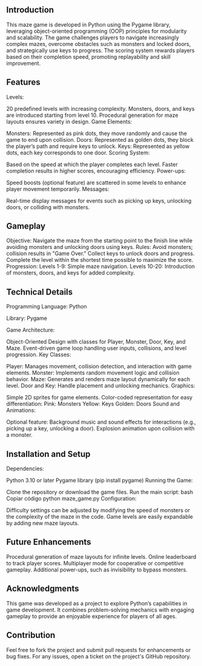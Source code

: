 ## Introduction
This maze game is developed in Python using the Pygame library, leveraging object-oriented programming (OOP) principles for modularity and scalability. The game challenges players to navigate increasingly complex mazes, overcome obstacles such as monsters and locked doors, and strategically use keys to progress. The scoring system rewards players based on their completion speed, promoting replayability and skill improvement.

## Features
Levels:

20 predefined levels with increasing complexity.
Monsters, doors, and keys are introduced starting from level 10.
Procedural generation for maze layouts ensures variety in design.
Game Elements:

Monsters: Represented as pink dots, they move randomly and cause the game to end upon collision.
Doors: Represented as golden dots, they block the player’s path and require keys to unlock.
Keys: Represented as yellow dots, each key corresponds to one door.
Scoring System:

Based on the speed at which the player completes each level.
Faster completion results in higher scores, encouraging efficiency.
Power-ups:

Speed boosts (optional feature) are scattered in some levels to enhance player movement temporarily.
Messages:

Real-time display messages for events such as picking up keys, unlocking doors, or colliding with monsters.
## Gameplay
Objective: Navigate the maze from the starting point to the finish line while avoiding monsters and unlocking doors using keys.
Rules:
Avoid monsters; collision results in "Game Over."
Collect keys to unlock doors and progress.
Complete the level within the shortest time possible to maximize the score.
Progression:
Levels 1-9: Simple maze navigation.
Levels 10-20: Introduction of monsters, doors, and keys for added complexity.
## Technical Details
Programming Language: Python

Library: Pygame

Game Architecture:

Object-Oriented Design with classes for Player, Monster, Door, Key, and Maze.
Event-driven game loop handling user inputs, collisions, and level progression.
Key Classes:

Player: Manages movement, collision detection, and interaction with game elements.
Monster: Implements random movement logic and collision behavior.
Maze: Generates and renders maze layout dynamically for each level.
Door and Key: Handle placement and unlocking mechanics.
Graphics:

Simple 2D sprites for game elements.
Color-coded representation for easy differentiation:
Pink: Monsters
Yellow: Keys
Golden: Doors
Sound and Animations:

Optional feature: Background music and sound effects for interactions (e.g., picking up a key, unlocking a door).
Explosion animation upon collision with a monster.
## Installation and Setup
Dependencies:

Python 3.10 or later
Pygame library (pip install pygame)
Running the Game:

Clone the repository or download the game files.
Run the main script:
bash
Copiar código
python maze_game.py
Configuration:

Difficulty settings can be adjusted by modifying the speed of monsters or the complexity of the maze in the code.
Game levels are easily expandable by adding new maze layouts.
## Future Enhancements
Procedural generation of maze layouts for infinite levels.
Online leaderboard to track player scores.
Multiplayer mode for cooperative or competitive gameplay.
Additional power-ups, such as invisibility to bypass monsters.
## Acknowledgments
This game was developed as a project to explore Python’s capabilities in game development. It combines problem-solving mechanics with engaging gameplay to provide an enjoyable experience for players of all ages.

## Contribution
Feel free to fork the project and submit pull requests for enhancements or bug fixes. For any issues, open a ticket on the project's GitHub repository.

